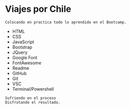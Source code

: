 # Viajes por Chile
```
Colocando en practica todo lo aprendido en el Bootcamp.
```

- HTML
- CSS
- JavaScript
- Bootstrap
- JQuery
- Google Font
- FontAwesome
- Readme
- GitHub
- Git
- VSC
- Terminal/Powershell

```
Sufriendo en el proceso
Disfrutando el resultado.
```



